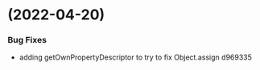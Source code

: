 #  (2022-04-20)


### Bug Fixes

* adding getOwnPropertyDescriptor to try to fix Object.assign d969335



